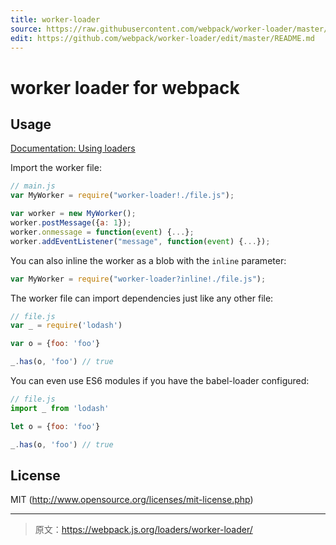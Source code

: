 ```yaml
---
title: worker-loader
source: https://raw.githubusercontent.com/webpack/worker-loader/master/README.md
edit: https://github.com/webpack/worker-loader/edit/master/README.md
---
```

# worker loader for webpack

## Usage

[Documentation: Using loaders](http://webpack.github.io/docs/using-loaders.html)

Import the worker file:

``` javascript
// main.js
var MyWorker = require("worker-loader!./file.js");

var worker = new MyWorker();
worker.postMessage({a: 1});
worker.onmessage = function(event) {...};
worker.addEventListener("message", function(event) {...});
```

You can also inline the worker as a blob with the `inline` parameter:
``` javascript
var MyWorker = require("worker-loader?inline!./file.js");
```


The worker file can import dependencies just like any other file:

``` javascript
// file.js
var _ = require('lodash')

var o = {foo: 'foo'}

_.has(o, 'foo') // true
```

You can even use ES6 modules if you have the babel-loader configured:

``` javascript
// file.js
import _ from 'lodash'

let o = {foo: 'foo'}

_.has(o, 'foo') // true
```

## License

MIT (http://www.opensource.org/licenses/mit-license.php)

***

> 原文：https://webpack.js.org/loaders/worker-loader/